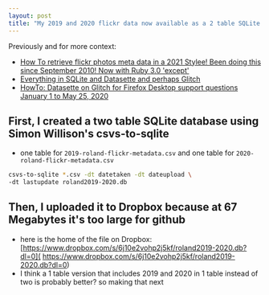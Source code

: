 ```yaml
---
layout: post
title: "My 2019 and 2020 flickr data now available as a 2 table SQLite database. Next step:datasette real soon now :-)"
---
```


Previously and for more context:

* [How To retrieve flickr photos meta data in a 2021 Stylee! Been doing this since September 2010! Now with Ruby 3.0 'except'](http://rolandtanglao.com/2021/03/22/p1-getting-all-flickr-meta-data-2021-style-been-doing-this-since-2010/)
* [Everything in SQLite and Datasette and perhaps Glitch](http://rolandtanglao.com/2021/02/21/p1-everything-in-sqlitite-and-glitch/)
*  [HowTo: Datasette on Glitch for Firefox Desktop support questions January 1 to May 25, 2020](http://rolandtanglao.com/2020/05/25/p2-glitch-datasette-firefox-desktop-support-january1-may25-2020/)

## First, I created a two table SQLite database using Simon Willison's csvs-to-sqlite

* one table for `2019-roland-flickr-metadata.csv` and one table for `2020-roland-flickr-metadata.csv`

```bash
csvs-to-sqlite *.csv -dt datetaken -dt dateupload \
-dt lastupdate roland2019-2020.db
```

## Then, I uploaded it to Dropbox because at 67 Megabytes it's too large for github

* here is the home of the file on Dropbox: [https://www.dropbox.com/s/6j10e2vohp2j5kf/roland2019-2020.db?dl=0]( https://www.dropbox.com/s/6j10e2vohp2j5kf/roland2019-2020.db?dl=0)
* I think a 1 table version that includes 2019 and 2020 in 1 table instead of two is probably better? so making that next